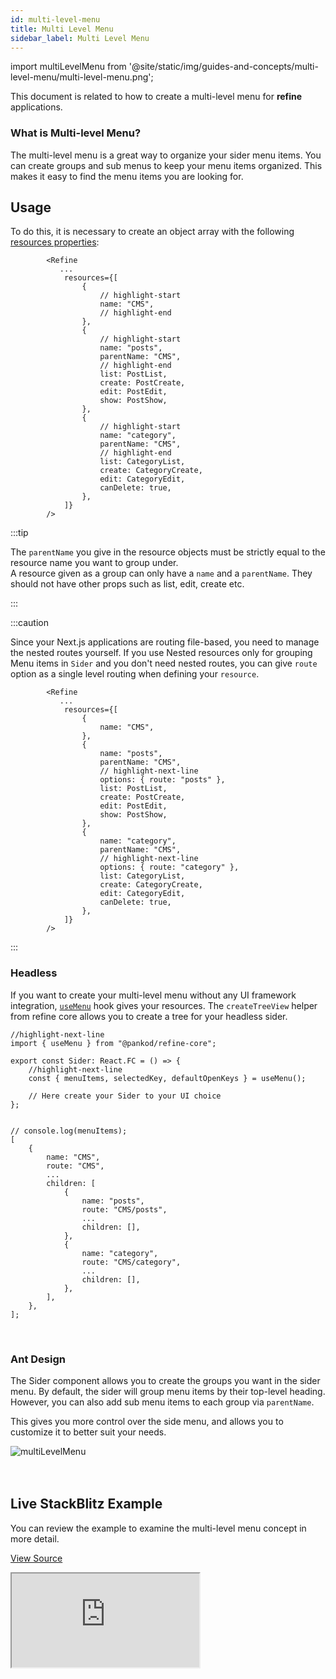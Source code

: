 ```yaml
---
id: multi-level-menu
title: Multi Level Menu
sidebar_label: Multi Level Menu
---
```


import multiLevelMenu from '@site/static/img/guides-and-concepts/multi-level-menu/multi-level-menu.png';

This document is related to how to create a multi-level menu for **refine** applications.

### What is Multi-level Menu?

The multi-level menu is a great way to organize your sider menu items. You can create groups and sub menus to keep your menu items organized. This makes it easy to find the menu items you are looking for.

## Usage

To do this, it is necessary to create an object array with the following [resources properties](/api-reference/core/interfaces.md#resourceitemprops):

```tsx title="src/App.tsx"
        <Refine
           ...
            resources={[
                {
                    // highlight-start
                    name: "CMS",
                    // highlight-end
                },
                {
                    // highlight-start
                    name: "posts",
                    parentName: "CMS",
                    // highlight-end
                    list: PostList,
                    create: PostCreate,
                    edit: PostEdit,
                    show: PostShow,
                },
                {
                    // highlight-start
                    name: "category",
                    parentName: "CMS",
                    // highlight-end
                    list: CategoryList,
                    create: CategoryCreate,
                    edit: CategoryEdit,
                    canDelete: true,
                },
            ]}
        />
```

:::tip

The `parentName` you give in the resource objects must be strictly equal to the resource name you want to group under.<br />
A resource given as a group can only have a `name` and a `parentName`. They should not have other props such as list, edit, create etc.

:::

:::caution

Since your Next.js applications are routing file-based, you need to manage the nested routes yourself. If you use Nested resources only for grouping Menu items in `Sider` and you don't need nested routes, you can give `route` option as a single level routing when defining your `resource`.

```tsx title="pages/_app.tsx"
        <Refine
           ...
            resources={[
                {
                    name: "CMS",
                },
                {
                    name: "posts",
                    parentName: "CMS",
                    // highlight-next-line
                    options: { route: "posts" },
                    list: PostList,
                    create: PostCreate,
                    edit: PostEdit,
                    show: PostShow,
                },
                {
                    name: "category",
                    parentName: "CMS",
                    // highlight-next-line
                    options: { route: "category" },
                    list: CategoryList,
                    create: CategoryCreate,
                    edit: CategoryEdit,
                    canDelete: true,
                },
            ]}
        />
```

:::

### Headless

If you want to create your multi-level menu without any UI framework integration, [`useMenu`](/api-reference/core/hooks/ui/useMenu.md) hook gives your resources. The `createTreeView` helper from refine core allows you to create a tree for your headless sider.

```tsx title="src/components/layout/sider/index.tsx"
//highlight-next-line
import { useMenu } from "@pankod/refine-core";

export const Sider: React.FC = () => {
    //highlight-next-line
    const { menuItems, selectedKey, defaultOpenKeys } = useMenu();

    // Here create your Sider to your UI choice
};
```

```tsx title="example output"

// console.log(menuItems);
[
    {
        name: "CMS",
        route: "CMS",
        ...
        children: [
            {
                name: "posts",
                route: "CMS/posts",
                ...
                children: [],
            },
            {
                name: "category",
                route: "CMS/category",
                ...
                children: [],
            },
        ],
    },
];
```

<br/>

### Ant Design

The Sider component allows you to create the groups you want in the sider menu. By default, the sider will group menu items by their top-level heading. However, you can also add sub menu items to each group via `parentName`.

This gives you more control over the side menu, and allows you to customize it to better suit your needs.

<div class="img-container">
    <div class="window">
        <div class="control red"></div>
        <div class="control orange"></div>
        <div class="control green"></div>
    </div>
    <img src={multiLevelMenu} alt="multiLevelMenu" />
</div>
<br />

<br/>

## Live StackBlitz Example

You can review the example to examine the multi-level menu concept in more detail.

[View Source](https://github.com/pankod/refine/tree/master/examples/multi-level-menu)

<iframe loading="lazy" src="https://stackblitz.com//github/pankod/refine/tree/master/examples/multi-level-menu?embed=1&view=preview&theme=dark&preset=node"
    style={{width: "100%", height:"80vh", border: "0px", borderRadius: "8px", overflow:"hidden"}}
    title="refine-multi-level-menu-example"
></iframe>
